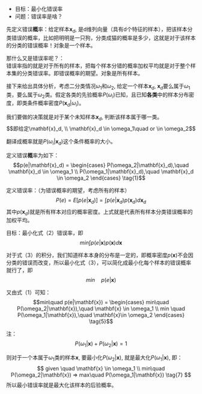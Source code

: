 * 目标：最小化错误率
* 问题：错误率是啥？
  
先定义错误**概**率：给定样本$\mathbf{x}_d$, 是d维列向量（具有d个特征的样本），把该样本分类错误的概率，比如把明明是一只狗，分类成猫的概率是多少，这就是对于该样本的分类的错误概率！对象是一个样本。  
  
那什么又是错误率呢？：  
错误率指的就是对于所有的样本，把每个样本分错的概率加权平均就是对于整个样本集的分类错误率。即错误概率的期望。对象是所有样本。  

接下来给出具体分析，考虑二分类情况$\omega_1$和$\omega_2$, 给定一个样本$\mathbf{x}_d$, $\mathbf{x}_d$要么属于$\omega_1$类，要么属于$\omega_2$类。假定各类的先验概率$P(\omega_i)$已知，且已知**各类**中的样本分布密度，即类条件概率密度$P(\mathbf{x}_d|\omega_i)$。

我们要做的决策就是对于某个未知样本$\mathbf{x}_d$, 判断该样本属于哪一类。
$$即给定\mathbf{x}_d, \\ \mathbf{x}_d \in \omega_1\quad or \in \omega_2$$

翻译成概率就是$P(\omega_i|\mathbf{x}_d)$这个条件概率的大小。

定义错误**概**率为如下：
$$p(e|\mathbf{x}_d) = 
\begin{cases}
    P(\omega_2|\mathbf{x}_d),\quad \mathbf{x}_d \in \omega_1
    \\
    P(\omega_1|\mathbf{x}_d),\quad \mathbf{x}_d \in \omega_2
\end{cases}
\tag{1}$$

定义错误率：（为错误概率的期望，考虑所有的样本）
$$P(e)=E[p(e|\mathbf{x}_d)]=\int p(e|\mathbf{x}_d)p(\mathbf{x}_d)d\mathbf{x}_d \tag{2}$$
其中$p(\mathbf{x}_d)$就是所有样本对应的概率密度。上式就是代表所有样本分类错误概率的加权平均。

目标：最小化式（2）错误率，即
$$min \int p(e|\mathbf{x})p(\mathbf{x})d\mathbf{x} \tag{3}
$$

对于式（3）的积分，我们知道样本本身的分布是一定的，即概率密度$p(\mathbf{x})$不会因分类的错误而改变，所以最小化式（3），可以简化成最小化每个样本的错误概率就行了，即
$$ min \quad p(e|\mathbf{x}) \tag{4}$$

又由式（1）可知：
$$min\quad p(e|\mathbf{x}) =
\begin{cases}
    min\quad P(\omega_2|\mathbf{x}),\quad \mathbf{x} \in \omega_1
    \\
    min \quad P(\omega_1|\mathbf{x}),\quad \mathbf{x}\in \omega_2
\end{cases}
\tag{5}$$

注：
$$ P(\omega_1|\mathbf{x}) + P(\omega_2|\mathbf{x}) = 1\tag{6}$$

则对于一个本属于$\omega_1$类的样本$\mathbf{x}$, 要最小化$P(\omega_2|\mathbf{x})$, 就是最大化$P(\omega_1|\mathbf{x})$, 即：
$$ given \quad \mathbf{x} \in \omega_1 \\
min\quad P(\omega_2|\mathbf{x}) => max\quad P(\omega_1|\mathbf{x}) \tag{7} $$
所以最小错误率就是最大化该样本的后验概率。



